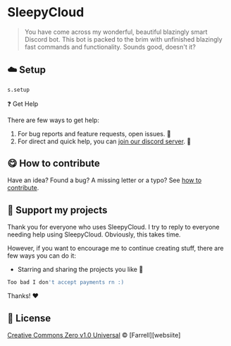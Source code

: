 <!-- Please do not edit this file. Edit the `blah` field in the `package.json` instead. If in doubt, open an issue. -->



# SleepyCloud

> You have come across my wonderful, beautiful blazingly smart Discord bot. This bot is packed to the brim with unfinished blazingly fast commands and functionality. Sounds good, doesn't it?


## :cloud: Setup

```sh
s.setup
```


:question: Get Help

There are few ways to get help:

 1. For bug reports and feature requests, open issues. :bug:
 2. For direct and quick help, you can [join our discord server](https://discord.gg/n3aXPrxfxE). :rocket:





## :yum: How to contribute
Have an idea? Found a bug? A missing letter or a typo? See [how to contribute][contributing].





## :sparkling_heart: Support my projects
Thank you for everyone who uses SleepyCloud. I try to reply to everyone needing help using SleepyCloud. Obviously, this takes time.

However, if you want to encourage me to continue creating stuff, there are few ways you can do it:


 - Starring and sharing the projects you like :rocket:
```js
Too bad I don't accept payments rn :)
```


Thanks! :heart:





## :scroll: License

[Creative Commons Zero v1.0 Universal][license] © [Farrell][websiite]


[license]: /LICENSE
[website]: https://spacexliquid.xyz
[contributing]: /CONTRIBUTING.md
